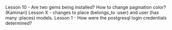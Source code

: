 Lesson 10 - Are two gems being installed?
How to change pagination color? (Kaminari)
Lesson X - changes to place (belongs_to :user) and user (has many :places) models.
Lesson 1 - How were the postgresql login credentials determined?